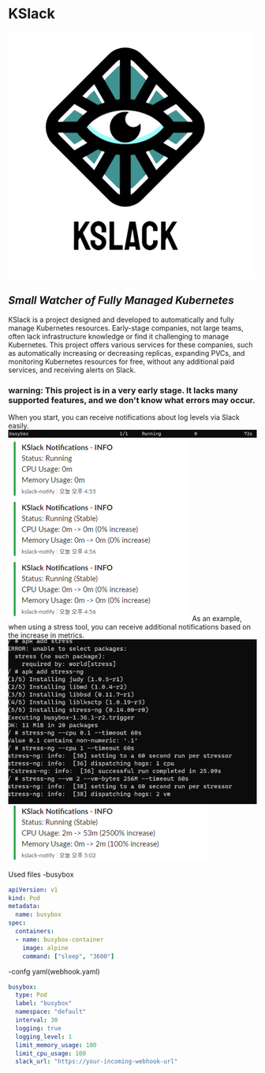 # KSlack
![logo](./assets/logo.png)
## _Small Watcher of Fully Managed Kubernetes_

KSlack is a project designed and developed to automatically and fully manage Kubernetes resources. Early-stage companies, not large teams, often lack infrastructure knowledge or find it challenging to manage Kubernetes. This project offers various services for these companies, such as automatically increasing or decreasing replicas, expanding PVCs, and monitoring Kubernetes resources for free, without any additional paid services, and receiving alerts on Slack.


### **warning:** This project is in a very early stage. It lacks many supported features, and we don't know what errors may occur.

When you start, you can receive notifications about log levels via Slack easily.
![img](./assets/runbusy.png)
![img](./assets/slack.png)
As an example, when using a stress tool, you can receive additional notifications based on the increase in metrics.
![img](./assets/stress.png)
![img](./assets/increase.png)

Used files
-busybox
```yaml
apiVersion: v1
kind: Pod
metadata:
  name: busybox
spec:
  containers:
  - name: busybox-container
    image: alpine
    command: ["sleep", "3600"]
```

-confg yaml(webhook.yaml)
```yaml
busybox:
  type: Pod
  label: "busybox"
  namespace: "default"
  interval: 30
  logging: true
  logging_level: 1
  limit_memory_usage: 100
  limit_cpu_usage: 100
  slack_url: "https://your-incoming-webhook-url"
```